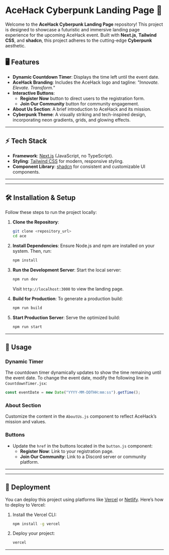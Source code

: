 

# AceHack Cyberpunk Landing Page 🚀  

Welcome to the **AceHack Cyberpunk Landing Page** repository! This project is designed to showcase a futuristic and immersive landing page experience for the upcoming AceHack event. Built with **Next.js**, **Tailwind CSS**, and **shadcn**, this project adheres to the cutting-edge **Cyberpunk** aesthetic.

## 🖥️ **Features**
- **Dynamic Countdown Timer**: Displays the time left until the event date.
- **AceHack Branding**: Includes the AceHack logo and tagline: *"Innovate. Elevate. Transform."*
- **Interactive Buttons**:
  - **Register Now** button to direct users to the registration form.
  - **Join Our Community** button for community engagement.
- **About Us Section**: A brief introduction to AceHack and its mission.
- **Cyberpunk Theme**: A visually striking and tech-inspired design, incorporating neon gradients, grids, and glowing effects.

---

## ⚡ **Tech Stack**
- **Framework**: [Next.js](https://nextjs.org/) (JavaScript, no TypeScript).
- **Styling**: [Tailwind CSS](https://tailwindcss.com/) for modern, responsive styling.
- **Component Library**: [shadcn](https://shadcn.dev/) for consistent and customizable UI components.

---



---

## 🛠️ **Installation & Setup**

Follow these steps to run the project locally:

1. **Clone the Repository**:
   ```bash
   git clone <repository_url>
   cd ace
   ```

2. **Install Dependencies**:
   Ensure Node.js and npm are installed on your system. Then, run:
   ```bash
   npm install
   ```

3. **Run the Development Server**:
   Start the local server:
   ```bash
   npm run dev
   ```
   Visit `http://localhost:3000` to view the landing page.

4. **Build for Production**:
   To generate a production build:
   ```bash
   npm run build
   ```

5. **Start Production Server**:
   Serve the optimized build:
   ```bash
   npm run start
   ```

---

## 🧩 **Usage**
### **Dynamic Timer**
The countdown timer dynamically updates to show the time remaining until the event date. To change the event date, modify the following line in `CountdownTimer.jsx`:
```javascript
const eventDate = new Date("YYYY-MM-DDTHH:mm:ss").getTime();
```

### **About Section**
Customize the content in the `AboutUs.js` component to reflect AceHack’s mission and values.

### **Buttons**
- Update the `href` in the buttons located in the `button.js` component:
   - **Register Now**: Link to your registration page.
   - **Join Our Community**: Link to a Discord server or community platform.

---


---

## 🚀 **Deployment**
You can deploy this project using platforms like [Vercel](https://vercel.com/) or [Netlify](https://www.netlify.com/). Here’s how to deploy to Vercel:

1. Install the Vercel CLI:
   ```bash
   npm install -g vercel
   ```

2. Deploy your project:
   ```bash
   vercel
   ```

---


